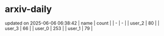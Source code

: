 # arxiv-daily
updated on 2025-06-06 06:38:42
| name | count |
| - | - |
| user_2 | 80 |
| user_3 | 66 |
| user_0 | 253 |
| user_1 | 79 |
